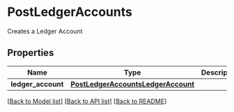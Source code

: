 # PostLedgerAccounts

Creates a Ledger Account
## Properties
Name | Type | Description | Notes
------------ | ------------- | ------------- | -------------
**ledger_account** | [**PostLedgerAccountsLedgerAccount**](PostLedgerAccountsLedgerAccount.md) |  | 

[[Back to Model list]](../README.md#documentation-for-models) [[Back to API list]](../README.md#documentation-for-api-endpoints) [[Back to README]](../README.md)


